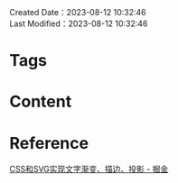 Created Date：2023-08-12 10:32:46  
Last Modified：2023-08-12 10:32:46

# Tags

# Content

# Reference

[CSS和SVG实现文字渐变、描边、投影 - 掘金](https://juejin.cn/post/7010944239609577508)
